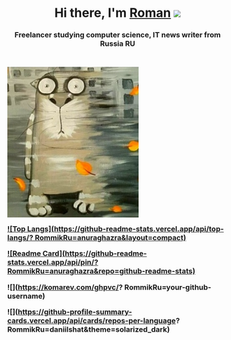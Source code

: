 <h1 align="center">Hi there, I'm <a href="https://rukonik.ru/" target="_blank">Roman</a>
<img src="https://github.com/blackcater/blackcater/raw/main/images/Hi.gif" height="32"/></h1>
<h3 align="center">Freelancer studying computer science, IT news writer from Russia RU<h3>
<br>
<img align="center" width="300px" alt="Hello..." src="./assets/i (1)v.jpg"/>

[![Top Langs](https://github-readme-stats.vercel.app/api/top-langs/?
RommikRu=anuraghazra&layout=compact)](https://github.com/anuraghazra/github-readme-stats)

[![Readme Card](https://github-readme-stats.vercel.app/api/pin/?
RommikRu=anuraghazra&repo=github-readme-stats)](https://github.com/anuraghazra/github-readme-stats)

![](https://komarev.com/ghpvc/?
RommikRu=your-github-username)

![](https://github-profile-summary-cards.vercel.app/api/cards/repos-per-language?
RommikRu=daniilshat&theme=solarized_dark)

